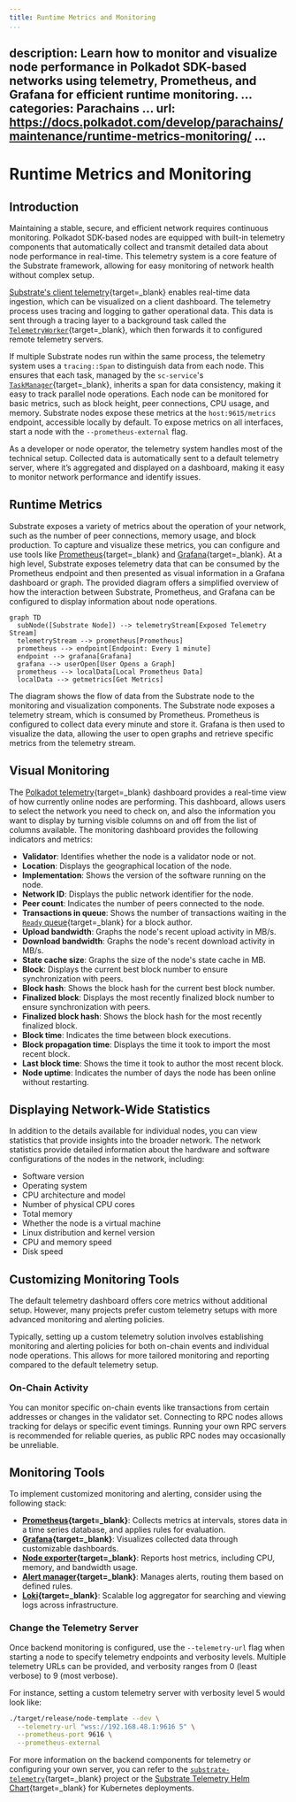 ```yaml
---
title: Runtime Metrics and Monitoring
...
```

description: Learn how to monitor and visualize node performance in Polkadot SDK-based networks
  using telemetry, Prometheus, and Grafana for efficient runtime monitoring.
...
categories: Parachains
...
url: https://docs.polkadot.com/develop/parachains/maintenance/runtime-metrics-monitoring/
...
---

# Runtime Metrics and Monitoring

## Introduction

Maintaining a stable, secure, and efficient network requires continuous monitoring. Polkadot SDK-based nodes are equipped with built-in telemetry components that automatically collect and transmit detailed data about node performance in real-time. This telemetry system is a core feature of the Substrate framework, allowing for easy monitoring of network health without complex setup.

[Substrate's client telemetry](https://paritytech.github.io/polkadot-sdk/master/sc_telemetry/index.html){target=\_blank} enables real-time data ingestion, which can be visualized on a client dashboard. The telemetry process uses tracing and logging to gather operational data. This data is sent through a tracing layer to a background task called the [`TelemetryWorker`](https://paritytech.github.io/polkadot-sdk/master/sc_telemetry/struct.TelemetryWorker.html){target=\_blank}, which then forwards it to configured remote telemetry servers.

If multiple Substrate nodes run within the same process, the telemetry system uses a `tracing::Span` to distinguish data from each node. This ensures that each task, managed by the `sc-service`'s [`TaskManager`](https://paritytech.github.io/polkadot-sdk/master/sc_service/struct.TaskManager.html){target=\_blank}, inherits a span for data consistency, making it easy to track parallel node operations. Each node can be monitored for basic metrics, such as block height, peer connections, CPU usage, and memory. Substrate nodes expose these metrics at the `host:9615/metrics` endpoint, accessible locally by default. To expose metrics on all interfaces, start a node with the `--prometheus-external` flag.

As a developer or node operator, the telemetry system handles most of the technical setup. Collected data is automatically sent to a default telemetry server, where it’s aggregated and displayed on a dashboard, making it easy to monitor network performance and identify issues.

## Runtime Metrics

Substrate exposes a variety of metrics about the operation of your network, such as the number of peer connections, memory usage, and block production. To capture and visualize these metrics, you can configure and use tools like [Prometheus](https://prometheus.io/){target=\_blank} and [Grafana](https://grafana.com/){target=\_blank}. At a high level, Substrate exposes telemetry data that can be consumed by the Prometheus endpoint and then presented as visual information in a Grafana dashboard or graph. The provided diagram offers a simplified overview of how the interaction between Substrate, Prometheus, and Grafana can be configured to display information about node operations.

```mermaid
graph TD
  subNode([Substrate Node]) --> telemetryStream[Exposed Telemetry Stream]
  telemetryStream --> prometheus[Prometheus]
  prometheus --> endpoint[Endpoint: Every 1 minute]
  endpoint --> grafana[Grafana]
  grafana --> userOpen[User Opens a Graph]
  prometheus --> localData[Local Prometheus Data]
  localData --> getmetrics[Get Metrics]
```

The diagram shows the flow of data from the Substrate node to the monitoring and visualization components. The Substrate node exposes a telemetry stream, which is consumed by Prometheus. Prometheus is configured to collect data every minute and store it. Grafana is then used to visualize the data, allowing the user to open graphs and retrieve specific metrics from the telemetry stream.

## Visual Monitoring

The [Polkadot telemetry](https://telemetry.polkadot.io/){target=\_blank} dashboard provides a real-time view of how currently online nodes are performing. This dashboard, allows users to select the network you need to check on, and also the information you want to display by turning visible columns on and off from the list of columns available. The monitoring dashboard provides the following indicators and metrics:

- **Validator**: Identifies whether the node is a validator node or not.
- **Location**: Displays the geographical location of the node.
- **Implementation**: Shows the version of the software running on the node.
- **Network ID**: Displays the public network identifier for the node.
- **Peer count**: Indicates the number of peers connected to the node.
- **Transactions in queue**: Shows the number of transactions waiting in the [`Ready` queue](https://paritytech.github.io/polkadot-sdk/master/sc_transaction_pool_api/enum.TransactionStatus.html#variant.Ready){target=\_blank} for a block author.
- **Upload bandwidth**: Graphs the node's recent upload activity in MB/s.
- **Download bandwidth**: Graphs the node's recent download activity in MB/s.
- **State cache size**: Graphs the size of the node's state cache in MB.
- **Block**: Displays the current best block number to ensure synchronization with peers.
- **Block hash**: Shows the block hash for the current best block number.
- **Finalized block**: Displays the most recently finalized block number to ensure synchronization with peers.
- **Finalized block hash**: Shows the block hash for the most recently finalized block.
- **Block time**: Indicates the time between block executions.
- **Block propagation time**: Displays the time it took to import the most recent block.
- **Last block time**: Shows the time it took to author the most recent block.
- **Node uptime**: Indicates the number of days the node has been online without restarting.

## Displaying Network-Wide Statistics

In addition to the details available for individual nodes, you can view statistics that provide insights into the broader network. The network statistics provide detailed information about the hardware and software configurations of the nodes in the network, including:

- Software version
- Operating system
- CPU architecture and model
- Number of physical CPU cores
- Total memory
- Whether the node is a virtual machine
- Linux distribution and kernel version
- CPU and memory speed
- Disk speed

## Customizing Monitoring Tools

The default telemetry dashboard offers core metrics without additional setup. However, many projects prefer custom telemetry setups with more advanced monitoring and alerting policies.

Typically, setting up a custom telemetry solution involves establishing monitoring and alerting policies for both on-chain events and individual node operations. This allows for more tailored monitoring and reporting compared to the default telemetry setup.

### On-Chain Activity

You can monitor specific on-chain events like transactions from certain addresses or changes in the validator set. Connecting to RPC nodes allows tracking for delays or specific event timings. Running your own RPC servers is recommended for reliable queries, as public RPC nodes may occasionally be unreliable.

## Monitoring Tools

To implement customized monitoring and alerting, consider using the following stack:

- **[Prometheus](https://prometheus.io/){target=\_blank}**: Collects metrics at intervals, stores data in a time series database, and applies rules for evaluation.
- **[Grafana](https://grafana.com/){target=\_blank}**: Visualizes collected data through customizable dashboards.
- **[Node exporter](https://github.com/prometheus/node_exporter){target=\_blank}**: Reports host metrics, including CPU, memory, and bandwidth usage.
- **[Alert manager](https://github.com/prometheus/alertmanager){target=\_blank}**: Manages alerts, routing them based on defined rules.
- **[Loki](https://github.com/grafana/loki){target=\_blank}**: Scalable log aggregator for searching and viewing logs across infrastructure.

### Change the Telemetry Server

Once backend monitoring is configured, use the `--telemetry-url` flag when starting a node to specify telemetry endpoints and verbosity levels. Multiple telemetry URLs can be provided, and verbosity ranges from 0 (least verbose) to 9 (most verbose).

For instance, setting a custom telemetry server with verbosity level 5 would look like:

```bash
./target/release/node-template --dev \
  --telemetry-url "wss://192.168.48.1:9616 5" \
  --prometheus-port 9616 \
  --prometheus-external
```

For more information on the backend components for telemetry or configuring your own server, you can refer to the [`substrate-telemetry`](https://github.com/paritytech/substrate-telemetry){target=\_blank} project or the [Substrate Telemetry Helm Chart](https://github.com/paritytech/helm-charts/blob/main/charts/substrate-telemetry/README.md){target=\_blank} for Kubernetes deployments.

